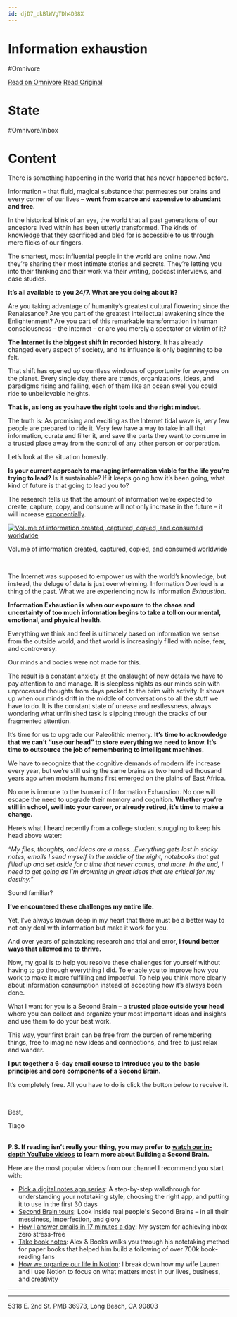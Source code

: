 ```yaml
---
id: djD7_okBlWVgTDh4D38X
---
```


# Information exhaustion
#Omnivore

[Read on Omnivore](https://omnivore.app/me/information-exhaustion-189fefb0eae)
[Read Original](https://omnivore.app/no_url?q=ebccfb33-7d57-4d82-b9f3-873b1be033a4)

# State
#Omnivore/inbox

# Content
There is something happening in the world that has never happened before.

Information – that fluid, magical substance that permeates our brains and every corner of our lives – **went from scarce and expensive to abundant and free.**

In the historical blink of an eye, the world that all past generations of our ancestors lived within has been utterly transformed. The kinds of knowledge that they sacrificed and bled for is accessible to us through mere flicks of our fingers.

The smartest, most influential people in the world are online now. And they’re sharing their most intimate stories and secrets. They’re letting you into their thinking and their work via their writing, podcast interviews, and case studies. 

**It’s all available to you 24/7\. What are you doing about it?**

Are you taking advantage of humanity’s greatest cultural flowering since the Renaissance? Are you part of the greatest intellectual awakening since the Enlightenment? Are you part of this remarkable transformation in human consciousness – the Internet – or are you merely a spectator or victim of it?

**The Internet is the biggest shift in recorded history.** It has already changed every aspect of society, and its influence is only beginning to be felt.

That shift has opened up countless windows of opportunity for everyone on the planet. Every single day, there are trends, organizations, ideas, and paradigms rising and falling, each of them like an ocean swell you could ride to unbelievable heights.

**That is, as long as you have the right tools and the right mindset.**

The truth is: As promising and exciting as the Internet tidal wave is, very few people are prepared to ride it. Very few have a way to take in all that information, curate and filter it, and save the parts they want to consume in a trusted place away from the control of any other person or corporation.

Let’s look at the situation honestly. 

**Is your current approach to managing information viable for the life you’re trying to lead?** Is it sustainable? If it keeps going how it’s been going, what kind of future is that going to lead you to?

The research tells us that the amount of information we’re expected to create, capture, copy, and consume will not only increase in the future – it will increase [exponentially](https://click.convertkit-mail4.com/4zupr3mmrvb7u8z226ixh3533l77/qvh8h8u8knvg4efl/aHR0cHM6Ly93d3cuc3RhdGlzdGEuY29tL3N0YXRpc3RpY3MvODcxNTEzL3dvcmxkd2lkZS1kYXRhLWNyZWF0ZWQv).

[![Volume of information created, captured, copied, and consumed worldwide](https://proxy-prod.omnivore-image-cache.app/550x0,syopcOq2bYo1X7ZpvOwF3Honyw3XIS8IdtyOJxtaBAPg/https://embed.filekitcdn.com/e/oP2q5jihy5hj474ZFtvPjw/kUUTRD6BdgBHYMTYEURXH9/email)](https://click.convertkit-mail4.com/4zupr3mmrvb7u8z226ixh3533l77/qvh8h8u8knvg4efl/aHR0cHM6Ly93d3cuc3RhdGlzdGEuY29tL3N0YXRpc3RpY3MvODcxNTEzL3dvcmxkd2lkZS1kYXRhLWNyZWF0ZWQv)

Volume of information created, captured, copied, and consumed worldwide

​

The Internet was supposed to empower us with the world’s knowledge, but instead, the deluge of data is just overwhelming. Information Overload is a thing of the past. What we are experiencing now is Information _Exhaustion_.

**Information Exhaustion is when our exposure to the chaos and uncertainty of too much information begins to take a toll on our mental, emotional, and physical health.**

Everything we think and feel is ultimately based on information we sense from the outside world, and that world is increasingly filled with noise, fear, and controversy. 

Our minds and bodies were not made for this.

The result is a constant anxiety at the onslaught of new details we have to pay attention to and manage. It is sleepless nights as our minds spin with unprocessed thoughts from days packed to the brim with activity. It shows up when our minds drift in the middle of conversations to all the stuff we have to do. It is the constant state of unease and restlessness, always wondering what unfinished task is slipping through the cracks of our fragmented attention.

It’s time for us to upgrade our Paleolithic memory. **It’s time to acknowledge that we can’t “use our head” to store everything we need to know. It’s time to outsource the job of remembering to intelligent machines.** 

We have to recognize that the cognitive demands of modern life increase every year, but we’re still using the same brains as two hundred thousand years ago when modern humans first emerged on the plains of East Africa.

No one is immune to the tsunami of Information Exhaustion. No one will escape the need to upgrade their memory and cognition. **Whether you’re still in school, well into your career, or already retired, it’s time to make a change.**

Here’s what I heard recently from a college student struggling to keep his head above water:

_“My files, thoughts, and ideas are a mess…Everything gets lost in sticky notes, emails I send myself in the middle of the night, notebooks that get filled up and set aside for a time that never comes, and more. In the end, I need to get going as I’m drowning in great ideas that are critical for my destiny.”_

Sound familiar?

**I’ve encountered these challenges my entire life.** 

Yet, I’ve always known deep in my heart that there must be a better way to not only deal with information but make it work for you. 

And over years of painstaking research and trial and error, **I found better ways that allowed me to thrive.**

Now, my goal is to help you resolve these challenges for yourself without having to go through everything I did. To enable you to improve how you work to make it more fulfilling and impactful. To help you think more clearly about information consumption instead of accepting how it’s always been done. 

What I want for you is a Second Brain – a **trusted place outside your head** where you can collect and organize your most important ideas and insights and use them to do your best work.

This way, your first brain can be free from the burden of remembering things, free to imagine new ideas and connections, and free to just relax and wander. 

**I put together a 6-day email course to introduce you to the basic principles and core components of a Second Brain.** 

It’s completely free. All you have to do is click the button below to receive it. 

​

Best,

Tiago​  
​

**P.S. If reading isn’t really your thing, you may prefer to** [**watch our in-depth YouTube videos**](https://click.convertkit-mail4.com/4zupr3mmrvb7u8z226ixh3533l77/n2hohqun7rgwxph6/aHR0cHM6Ly93d3cueW91dHViZS5jb20vYy9UaWFnb0ZvcnRlTGFicw==) **to learn more about Building a Second Brain.** 

Here are the most popular videos from our channel I recommend you start with:

* ​[Pick a digital notes app series](https://click.convertkit-mail4.com/4zupr3mmrvb7u8z226ixh3533l77/48hvh7u0xg9zpdhx/aHR0cHM6Ly93d3cueW91dHViZS5jb20vcGxheWxpc3Q%5FbGlzdD1QTFZOWEFhZWo1N1c3ZmJZb2NfWEowYkEwVDNrX1llLVEy): A step-by-step walkthrough for understanding your notetaking style, choosing the right app, and putting it to use in the first 30 days
* ​[Second Brain tours](https://click.convertkit-mail4.com/4zupr3mmrvb7u8z226ixh3533l77/wnh2h6ur0g49ket7/aHR0cHM6Ly93d3cueW91dHViZS5jb20vcGxheWxpc3Q%5FbGlzdD1QTFZOWEFhZWo1N1c3UGx1c1R3cjlPNkVPbEFpSk9xSWgz): Look inside real people's Second Brains – in all their messiness, imperfection, and glory
* ​[How I answer emails in 17 minutes a day](https://click.convertkit-mail4.com/4zupr3mmrvb7u8z226ixh3533l77/reh8h9uq6x7936t2/aHR0cHM6Ly93d3cueW91dHViZS5jb20vd2F0Y2g%5Fdj11WGRFVmVvR1JSYw==): My system for achieving inbox zero stress-free
* ​[Take book notes](https://click.convertkit-mail4.com/4zupr3mmrvb7u8z226ixh3533l77/08hwhgumlzx09pfl/aHR0cHM6Ly93d3cueW91dHViZS5jb20vd2F0Y2g%5Fdj1mRVM5WnJMWFk5cw==): Alex & Books walks you through his notetaking method for paper books that helped him build a following of over 700k book-reading fans
* ​[How we organize our life in Notion](https://click.convertkit-mail4.com/4zupr3mmrvb7u8z226ixh3533l77/8ghqh3ugr93e28sk/aHR0cHM6Ly93d3cueW91dHViZS5jb20vd2F0Y2g%5Fdj12WnIxOF9hT1k2SSZ0PTJz): I break down how my wife Lauren and I use Notion to focus on what matters most in our lives, business, and creativity

---

---

5318 E. 2nd St. PMB 36973, Long Beach, CA 90803 


